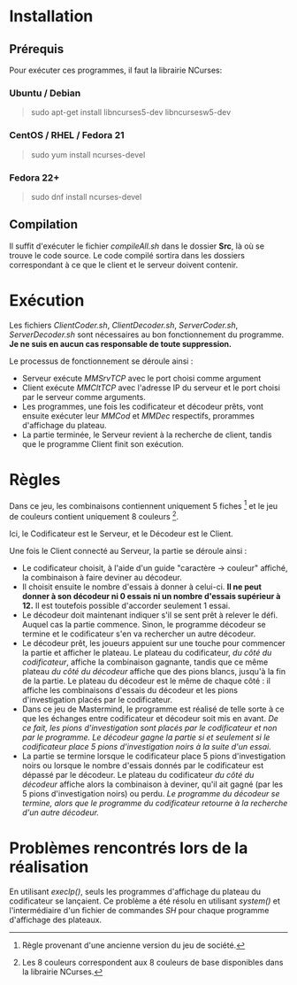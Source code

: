 # Installation


## Prérequis


Pour exécuter ces programmes, il faut la librairie NCurses:


### Ubuntu / Debian


>sudo apt-get install libncurses5-dev libncursesw5-dev


### CentOS / RHEL / Fedora 21


>sudo yum install ncurses-devel


### Fedora 22+


>sudo dnf install ncurses-devel


## Compilation


Il suffit d'exécuter le fichier *compileAll.sh* dans le dossier **Src**, là où se trouve le code source. Le code compilé sortira dans les dossiers correspondant à ce que le client et le serveur doivent contenir.


# Exécution


Les fichiers *ClientCoder.sh*, *ClientDecoder.sh*, *ServerCoder.sh*, *ServerDecoder.sh* sont nécessaires au bon fonctionnement du programme. **Je ne suis en aucun cas responsable de toute suppression.**

Le processus de fonctionnement se déroule ainsi :
- Serveur exécute *MMSrvTCP* avec le port choisi comme argument
- Client exécute *MMCltTCP* avec l'adresse IP du serveur et le port choisi par le serveur comme arguments.
- Les programmes, une fois les codificateur et décodeur prêts, vont ensuite exécuter leur *MMCod* et *MMDec* respectifs, prorammes d'affichage du plateau.
- La partie terminée, le Serveur revient à la recherche de client, tandis que le programme Client finit son exécution.


# Règles


Dans ce jeu, les combinaisons contiennent uniquement 5 fiches [^1] et le jeu de couleurs contient uniquement 8 couleurs [^2].

Ici, le Codificateur est le Serveur, et le Décodeur est le Client.

Une fois le Client connecté au Serveur, la partie se déroule ainsi :
- Le codificateur choisit, à l'aide d'un guide "caractère -> couleur" affiché, la combinaison à faire deviner au décodeur.
- Il choisit ensuite le nombre d'essais à donner à celui-ci. **Il ne peut donner à son décodeur ni 0 essais ni un nombre d'essais supérieur à 12.** Il est toutefois possible d'accorder seulement 1 essai.
- Le décodeur doit maintenant indiquer s'il se sent prêt à relever le défi. Auquel cas la partie commence. Sinon, le programme décodeur se termine et le codificateur s'en va rechercher un autre décodeur.
- Le décodeur prêt, les joueurs appuient sur une touche pour commencer la partie et afficher le plateau. Le plateau du codificateur, *du côté du codificateur*, affiche la combinaison gagnante, tandis que ce même plateau *du côté du décodeur* affiche que des pions blancs, jusqu'à la fin de la partie. Le plateau du décodeur est le même de chaque côté : il affiche les combinaisons d'essais du décodeur et les pions d'investigation placés par le codificateur.
- Dans ce jeu de Mastermind, le programme est réalisé de telle sorte à ce que les échanges entre codificateur et décodeur soit mis en avant. *De ce fait, les pions d'investigation sont placés par le codificateur et non par le programme. Le décodeur gagne la partie si et seulement si le codificateur place 5 pions d'investigation noirs à la suite d'un essai.*
- La partie se termine lorsque le codificateur place 5 pions d'investigation noirs ou lorsque le nombre d'essais donnés par le codificateur est dépassé par le décodeur. Le plateau du codificateur *du côté du décodeur* affiche alors la combinaison à deviner, qu'il ait gagné (par les 5 pions d'investigation noirs) ou perdu. *Le programme du décodeur se termine, alors que le programme du codificateur retourne à la recherche d'un autre décodeur.*


# Problèmes rencontrés lors de la réalisation


En utilisant *execlp()*, seuls les programmes d'affichage du plateau du codificateur se lançaient. Ce problème a été résolu en utilisant *system()* et l'intermédiaire d'un fichier de commandes *SH* pour chaque programme d'affichage des plateaux.





[^1]: Règle provenant d'une ancienne version du jeu de société.
[^2]: Les 8 couleurs correspondent aux 8 couleurs de base disponibles dans la librairie NCurses.
